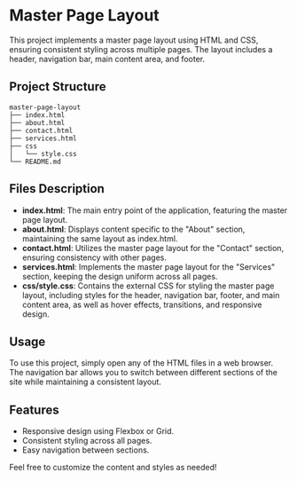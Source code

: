 # Master Page Layout

This project implements a master page layout using HTML and CSS, ensuring consistent styling across multiple pages. The layout includes a header, navigation bar, main content area, and footer.

## Project Structure

```
master-page-layout
├── index.html
├── about.html
├── contact.html
├── services.html
├── css
│   └── style.css
└── README.md
```

## Files Description

- **index.html**: The main entry point of the application, featuring the master page layout.
- **about.html**: Displays content specific to the "About" section, maintaining the same layout as index.html.
- **contact.html**: Utilizes the master page layout for the "Contact" section, ensuring consistency with other pages.
- **services.html**: Implements the master page layout for the "Services" section, keeping the design uniform across all pages.
- **css/style.css**: Contains the external CSS for styling the master page layout, including styles for the header, navigation bar, footer, and main content area, as well as hover effects, transitions, and responsive design.

## Usage

To use this project, simply open any of the HTML files in a web browser. The navigation bar allows you to switch between different sections of the site while maintaining a consistent layout.

## Features

- Responsive design using Flexbox or Grid.
- Consistent styling across all pages.
- Easy navigation between sections. 

Feel free to customize the content and styles as needed!